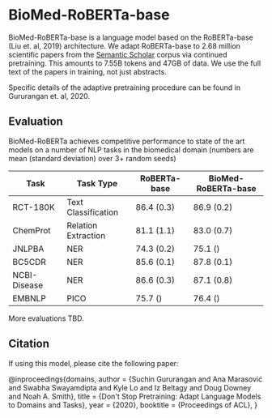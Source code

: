 # BioMed-RoBERTa-base

BioMed-RoBERTa-base is a language model based on the RoBERTa-base (Liu et. al, 2019) architecture. We adapt RoBERTa-base to 2.68 million scientific papers from the [Semantic Scholar](https://www.semanticscholar.org) corpus via continued pretraining. This amounts to 7.55B tokens and 47GB of data. We use the full text of the papers in training, not just abstracts.

Specific details of the adaptive pretraining procedure can be found in Gururangan et. al, 2020. 


## Evaluation

BioMed-RoBERTa achieves competitive performance to state of the art models on a number of NLP tasks in the biomedical domain (numbers are mean (standard deviation) over 3+ random seeds)


| Task         | Task Type           | RoBERTa-base | BioMed-RoBERTa-base |
|--------------|---------------------|--------------|---------------------|
| RCT-180K     | Text Classification | 86.4 (0.3)   | 86.9 (0.2)          |
| ChemProt     | Relation Extraction | 81.1 (1.1)   | 83.0 (0.7)          |
| JNLPBA       | NER                 | 74.3 (0.2)   | 75.1 ()             |
| BC5CDR       | NER                 | 85.6 (0.1)   | 87.8 (0.1)          |
| NCBI-Disease | NER                 | 86.6 (0.3)   | 87.1 (0.8)          |
| EMBNLP       | PICO                | 75.7 ()      | 76.4 ()             |

More evaluations TBD.

## Citation

If using this model, please cite the following paper:

@inproceedings{domains,
 author = {Suchin Gururangan and Ana Marasović and Swabha Swayamdipta and Kyle Lo and Iz Beltagy and Doug Downey and Noah A. Smith},
 title = {Don't Stop Pretraining: Adapt Language Models to Domains and Tasks},
 year = {2020},
 booktitle = {Proceedings of ACL},
}

